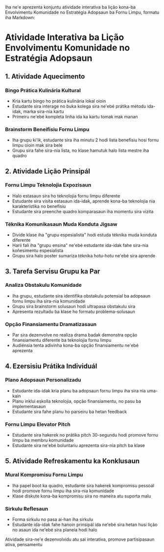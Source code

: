 Iha ne'e aprezenta konjuntu atividade interativa ba lição kona-ba Envolvimentu Komunidade no Estratégia Adopsaun ba Fornu Limpu, formatu iha Markdown:

# Atividade Interativa ba Lição Envolvimentu Komunidade no Estratégia Adopsaun

## 1. Atividade Aquecimento

### Bingo Prática Kulinária Kultural
- Kria kartu bingo ho prática kulinária lokal oioin
- Estudante sira interage no buka kolega sira ne'ebé prátika métodu ida-idak, marka sira-nia kartu
- Primeiru ne'ebé kompleta linha ida ka kartu tomak mak manan

### Brainstorm Beneifisiu Fornu Limpu
- Iha grupu ki'ik, estudante sira iha minutu 2 hodi lista benefisiu hosi fornu limpu oioin mak sira bele
- Grupu sira fahe sira-nia lista, no klase hamutuk halo lista mestre iha quadro

## 2. Atividade Lição Prinsipál

### Fornu Limpu Teknolojia Expozisaun
- Halo estasaun sira ho teknolojia fornu limpu diferente
- Estudante sira visita estasaun ida-idak, aprende kona-ba teknolojia nia karakterístika no benefisiu
- Estudante sira preenche quadro komparasaun iha momentu sira vizita

### Téknika Komunikasaun Muda Konduta Jigsaw
- Divide klase iha "grupu espesialista" hodi estuda téknika muda konduta diferente
- Harii fali iha "grupu ensina" ne'ebé estudante ida-idak fahe sira-nia koñesimentu espesialista
- Grupu sira halo poster sumariza téknika hotu-hotu ne'ebé sira aprende

## 3. Tarefa Servisu Grupu ka Par

### Analiza Obstakulu Komunidade
- Iha grupu, estudante sira identifika obstakulu potensial ba adopsaun fornu limpu iha sira-nia komunidade
- Grupu sira brainstorm solusaun hodi ultrapasa obstakulu sira
- Apresenta rezultadu ba klase ho formatu problema-solusaun

### Opção Finansiamentu Dramatizasaun
- Par sira dezenvolve no realiza drama badak demonstra opção finansiamentu diferente ba teknolojia fornu limpu
- Audiénsia tenta adivinha kona-ba opção finansiamentu ne'ebé aprezenta

## 4. Ezersisiu Prátika Individuál

### Plano Adopsaun Personalizadu
- Estudante ida-idak kria planu ba adopsaun fornu limpu iha sira nia uma-kain
- Planu inklui eskolla teknolojia, opção finansiamentu, no pasu ba implementasaun
- Estudante sira fahe planu ho parseiru ba hetan feedback

### Fornu Limpu Elevator Pitch
- Estudante sira hakerek no prátika pitch 30-segundu hodi promove fornu limpu ba membru komunidade
- Estudante sira ne'ebé boluntariu aprezenta sira-nia pitch ba klase

## 5. Atividade Refreskamentu ka Konklusaun

### Mural Kompromisu Fornu Limpu
- Iha papel boot ka quadro, estudante sira hakerek kompromisu pessoál hodi promove fornu limpu iha sira-nia komunidade
- Klase diskute kona-ba kompromisu sira no maneira atu suporta malu

### Sirkulu Reflesaun
- Forma sirkulu no pasa ai-han iha sirkulu
- Estudante ida-idak fahe hanoin prinsipál ida ne'ebé sira hetan husi lição no asaun ida ne'ebé sira planeia hodi halo

Atividade sira-ne'e dezenvolvidu atu sai interativa, promove partisipasaun ativa, pensamentu